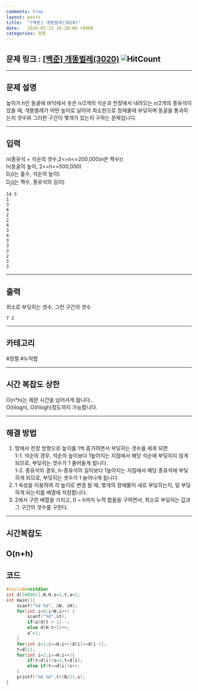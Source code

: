 ```yaml
---
comments: true
layout: posts
title:  "[백준] 개똥벌레(3020)"
date:   2020-05-23 16:20:06 +0900
categories: 정렬
---
```

## 문제 링크 : [[백준] 개똥벌레(3020)](https://www.acmicpc.net/problem/3020) ![HitCount](http://hits.dwyl.com/lastknight00.github.io/3020.svg)  

---

## 문제 설명
높이가 h인 동굴에 바닥에서 솟은 n/2개의 석순과 천장에서 내려오는 n/2개의 종유석이 있을 때, 개똥벌레가 어떤 높이로 날아야 최소한으로 장애물에 부딪히며 동굴을 통과하는지 갯수와 그러한 구간이 몇개가 있는지 구하는 문제입니다.

---

## 입력
n(종유석 + 석순의 갯수,2<=n<=200,000(n은 짝수))  
h(동굴의 높이, 2<=h<=500,000)  
D<sub>i</sub>(i는 홀수, 석순의 높이)  
D<sub>j</sub>(j는 짝수, 종유석의 길이)  
```
14 5
1
3
4
2
2
4
3
4
3
3
3
2
3
3
```
---
## 출력
최소로 부딪히는 갯수, 그런 구간의 갯수
```
7 2
```

---

## 카테고리  
#정렬 #누적합

---

## 시간 복잡도 상한
O(n*h)는 제한 시간을 넘어서게 됩니다..  
O(nlogn), O(hlogh)정도까지 가능합니다.

---
## 해결 방법
1. 땅에서 천장 방향으로 높이를 1씩 증가하면서 부딪히는 갯수를 세게 되면  
1-1. 석순의 경우, 석순의 높이보다 1높아지는 지점에서 해당 석순에 부딪히지 않게되므로, 부딪히는 갯수가 1 줄어들게 됩니다.  
1-2. 종유석의 경우, h-종유석의 길이보다 1높아지는 지점에서 해당 종유석에 부딪히게 되므로, 부딪히는 갯수가 1 늘어나게 됩니다.  
2. 1 속성을 이용하여 각 높이로 변경 될 때, 몇개의 장애물이 새로 부딪히는지, 덜 부딪히게 되는지를 배열에 저장합니다.  
3. 2에서 구한 배열을 가지고, 0 ~ h까지 누적 합들을 구하면서, 최소로 부딪히는 값과 그 구간의 갯수를 구한다.
---

## 시간복잡도  
O(n+h)  
---  
## 코드

```cpp
#include<cstdio>
int d[500001],N,H,s=1,t,a=1;
int main(){
	scanf("%d %d", &N, &H);
	for(int i=0;i<N;i++) {
		scanf("%d",&t);
		if(a)d[t + 1]--;
		else d[H-t+1]++;
		a^=1;
	}
	for(int i=1;i<=H;i++)d[i]+=d[i-1];
	t=d[1];
	for(int i=2;i<=H;i++){
		if(t>d[i])s=1,t=d[i];
		else if(t==d[i])s++;
	}
	printf("%d %d",t+(N/2),s);
}
```
